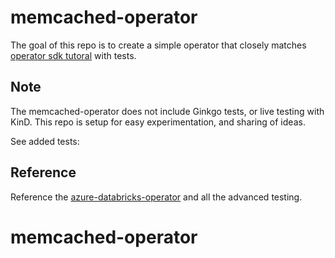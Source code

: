 # memcached-operator

The goal of this repo is to create a simple operator
that closely matches [operator sdk tutoral](https://sdk.operatorframework.io/docs/building-operators/golang/tutorial/)
with tests.

## Note

The memcached-operator does not include Ginkgo tests, or live testing
with KinD. This repo is setup for easy experimentation, and sharing
of ideas. 

See added tests: 


## Reference

Reference the [azure-databricks-operator](https://github.com/microsoft/azure-databricks-operator) and all the
advanced testing.
# memcached-operator
